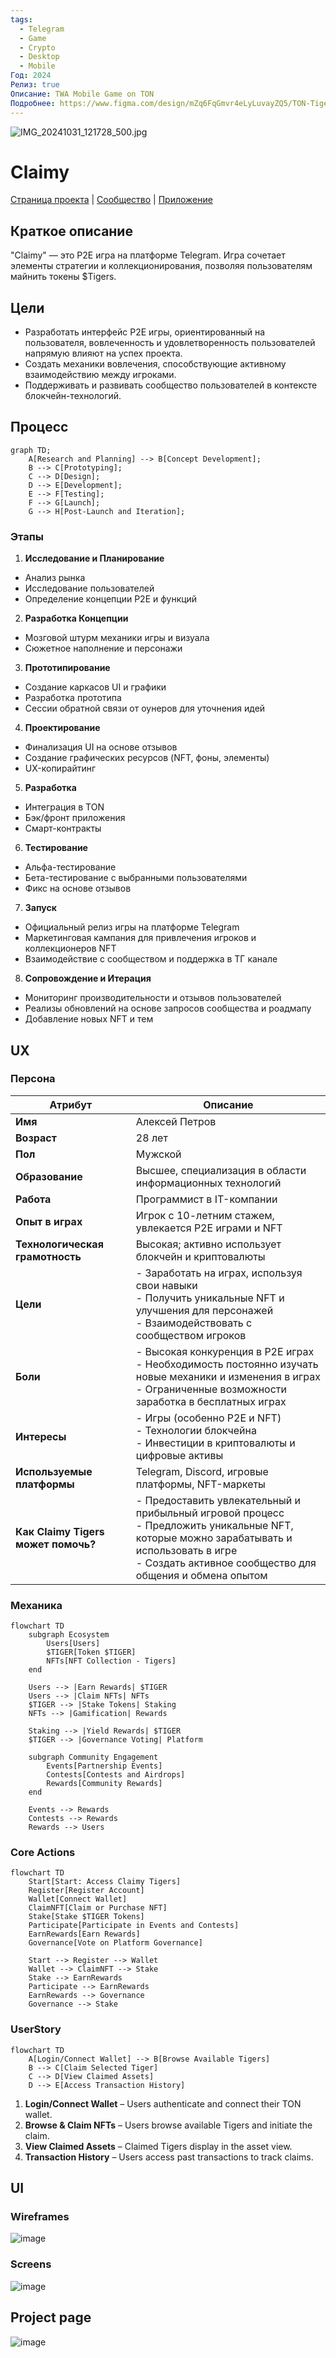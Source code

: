 ```yaml
---
tags:
  - Telegram
  - Game
  - Crypto
  - Desktop
  - Mobile
Год: 2024
Релиз: true
Описание: TWA Mobile Game on TON
Подробнее: https://www.figma.com/design/mZq6FqGmvr4eLyLuvayZQ5/TON-Tigers?node-id=18-24946&t=IY18WkJRgIhIybLf-1
---
```


![IMG_20241031_121728_500.jpg](https://github.com/user-attachments/assets/3a42ef28-49b9-4af1-9b23-fa03b47d3552)

# Claimy

[Страница проекта](https://tontiger.io) |
[Сообщество](https://t.me/tontiger_tg) |
[Приложение](https://t.me/Claimybot)

## Краткое описание
"Claimy" — это P2E игра на платформе Telegram. Игра сочетает элементы стратегии и коллекционирования, позволяя пользователям майнить токены $Tigers.

## Цели
- Разработать интерфейс P2E игры, ориентированный на пользователя, вовлеченность и удовлетворенность пользователей напрямую влияют на успех проекта.
- Создать механики вовлечения, способствующие активному взаимодействию между игроками.
- Поддерживать и развивать сообщество пользователей в контексте блокчейн-технологий.

## Процесс 

```mermaid
graph TD;
    A[Research and Planning] --> B[Concept Development];
    B --> C[Prototyping];
    C --> D[Design];
    D --> E[Development];
    E --> F[Testing];
    F --> G[Launch];
    G --> H[Post-Launch and Iteration];
```

### Этапы
1. **Исследование и Планирование**
- Анализ рынка
- Исследование пользователей
- Определение концепции P2E и функций
2. **Разработка Концепции**
- Мозговой штурм механики игры и визуала
- Сюжетное наполнение и персонажи
3. **Прототипирование**
- Создание каркасов UI и графики
- Разработка прототипа
- Сессии обратной связи от оунеров для уточнения идей
4. **Проектирование**
- Финализация UI на основе отзывов
- Создание графических ресурсов (NFT, фоны, элементы)
- UX-копирайтинг
5. **Разработка**
- Интеграция в TON
- Бэк/фронт приложения
- Смарт-контракты
6. **Тестирование**
- Альфа-тестирование
- Бета-тестирование с выбранными пользователями
- Фикс на основе отзывов
7. **Запуск**
- Официальный релиз игры на платформе Telegram
- Маркетинговая кампания для привлечения игроков и коллекционеров NFT
- Взаимодействие с сообществом и поддержка в ТГ канале
8. **Сопровождение и Итерация**
- Мониторинг производительности и отзывов пользователей
- Реализы обновлений на основе запросов сообщества и роадмапу
- Добавление новых NFT и тем


## UX

### Персона

| **Атрибут**            | **Описание**                                      |
|------------------------|---------------------------------------------------|
| **Имя**                | Алексей Петров                                   |
| **Возраст**            | 28 лет                                           |
| **Пол**                | Мужской                                          |
| **Образование**        | Высшее, специализация в области информационных технологий |
| **Работа**             | Программист в IT-компании                        |
| **Опыт в играх**       | Игрок с 10-летним стажем, увлекается P2E играми и NFT |
| **Технологическая грамотность** | Высокая; активно использует блокчейн и криптовалюты |
| **Цели**               | - Заработать на играх, используя свои навыки<br>- Получить уникальные NFT и улучшения для персонажей<br>- Взаимодействовать с сообществом игроков |
| **Боли**               | - Высокая конкуренция в P2E играх<br>- Необходимость постоянно изучать новые механики и изменения в играх<br>- Ограниченные возможности заработка в бесплатных играх |
| **Интересы**          | - Игры (особенно P2E и NFT)<br>- Технологии блокчейна<br>- Инвестиции в криптовалюты и цифровые активы |
| **Используемые платформы** | Telegram, Discord, игровые платформы, NFT-маркеты |
| **Как Claimy Tigers может помочь?** | - Предоставить увлекательный и прибыльный игровой процесс<br>- Предложить уникальные NFT, которые можно зарабатывать и использовать в игре<br>- Создать активное сообщество для общения и обмена опытом |

### Механика

```mermaid
flowchart TD
    subgraph Ecosystem
        Users[Users]
        $TIGER[Token $TIGER]
        NFTs[NFT Collection - Tigers]
    end

    Users --> |Earn Rewards| $TIGER
    Users --> |Claim NFTs| NFTs
    $TIGER --> |Stake Tokens| Staking
    NFTs --> |Gamification| Rewards

    Staking --> |Yield Rewards| $TIGER
    $TIGER --> |Governance Voting| Platform
    
    subgraph Community Engagement
        Events[Partnership Events]
        Contests[Contests and Airdrops]
        Rewards[Community Rewards]
    end
    
    Events --> Rewards
    Contests --> Rewards
    Rewards --> Users
```

### Core Actions

```mermaid
flowchart TD
    Start[Start: Access Claimy Tigers]
    Register[Register Account]
    Wallet[Connect Wallet]
    ClaimNFT[Claim or Purchase NFT]
    Stake[Stake $TIGER Tokens]
    Participate[Participate in Events and Contests]
    EarnRewards[Earn Rewards]
    Governance[Vote on Platform Governance]
    
    Start --> Register --> Wallet
    Wallet --> ClaimNFT --> Stake
    Stake --> EarnRewards
    Participate --> EarnRewards
    EarnRewards --> Governance
    Governance --> Stake
```

### UserStory

```mermaid
flowchart TD
    A[Login/Connect Wallet] --> B[Browse Available Tigers]
    B --> C[Claim Selected Tiger]
    C --> D[View Claimed Assets]
    D --> E[Access Transaction History]
```

1. **Login/Connect Wallet** – Users authenticate and connect their TON wallet.
2. **Browse & Claim NFTs** – Users browse available Tigers and initiate the claim.
3. **View Claimed Assets** – Claimed Tigers display in the asset view.
4. **Transaction History** – Users access past transactions to track claims.


## UI

### Wireframes
![image](https://github.com/user-attachments/assets/b2230559-e940-4bc4-b044-608257c9ca56)

### Screens
![image](https://github.com/user-attachments/assets/187f4f12-f4f9-4a8b-982b-08c4c498c7d7)

## Project page

![image](https://github.com/user-attachments/assets/043c873c-4e58-4e1b-99b6-f08e23061469)



